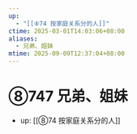 ```yaml
---
up:
  - "[[⑧74 按家庭关系分的人]]"
ctime: 2025-03-01T14:03:06+08:00
aliases:
  - 兄弟、姐妹
mtime: 2025-09-09T12:37:04+08:00
---
```


# ⑧747 兄弟、姐妹

- up: [[⑧74 按家庭关系分的人]]
